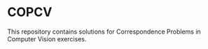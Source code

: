 # COPCV

This repository contains solutions for Correspondence Problems in Computer Vision exercises.  
